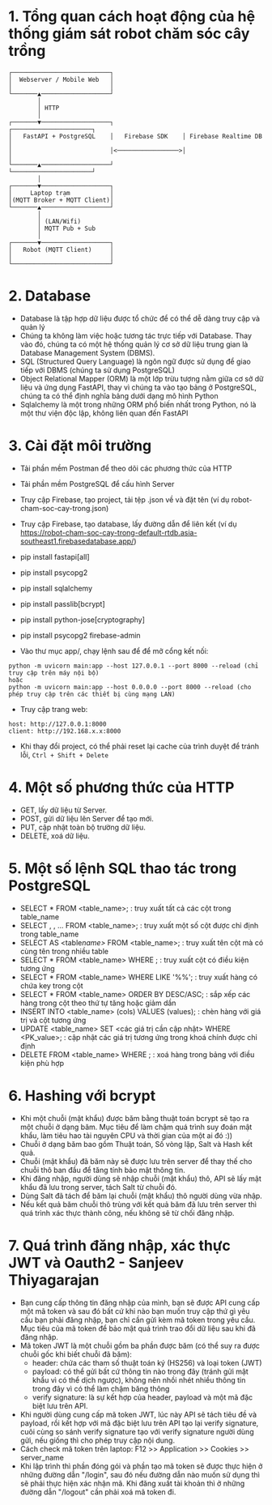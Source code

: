 # 1. Tổng quan cách hoạt động của hệ thống giám sát robot chăm sóc cây trồng

    ┌───────────────────────────┐
    │  Webserver / Mobile Web   │
    │                           │
    └───────▲───────────────────┘
            │ 
            │ HTTP                               
            │                 
    ┌───────▼───────────────────┐                   ┌──────────────────────┐
    │   FastAPI + PostgreSQL    │   Firebase SDK    │ Firebase Realtime DB │
    │                           │<─────────────────>│                      │
    └───────▲───────────────────┘                   └──────────────────────┘
            │
    ┌───────▼───────────────────┐
    │     Laptop trạm           │
    │(MQTT Broker + MQTT Client)│
    └───────▲───────────────────┘
            │
            │ (LAN/Wifi)
            │ MQTT Pub + Sub
            │
    ┌───────▼───────────────────┐
    │   Robot (MQTT Client)     │
    │                           │
    └───────────────────────────┘

# 2. Database

- Database là tập hợp dữ liệu được tổ chức để có thể dễ dàng truy cập và quản lý
- Chúng ta không làm việc hoặc tương tác trực tiếp với Database. Thay vào đó, chúng ta có một hệ thống quản lý cơ sở dữ liệu trung gian là Database Management System (DBMS).
- SQL (Structured Query Language) là ngôn ngữ được sử dụng để giao tiếp với DBMS (chúng ta sử dụng PostgreSQL)
- Object Relational Mapper (ORM) là một lớp trừu tượng nằm giữa cơ sở dữ liệu và ứng dụng FastAPI, thay vì chúng ta vào tạo bảng ở PostgreSQL, chúng ta có thể định nghĩa bảng dưới dạng mô hình Python
- Sqlalchemy là một trong những ORM phổ biến nhất trong Python, nó là một thư viện độc lập, không liên quan đến FastAPI

# 3. Cài đặt môi trường

- Tải phần mềm Postman để theo dõi các phương thức của HTTP
- Tải phần mềm PostgreSQL để cấu hình Server
- Truy cập Firebase, tạo project, tải tệp .json về và đặt tên (ví dụ robot-cham-soc-cay-trong.json)
- Truy cập Firebase, tạo database, lấy đường dẫn để liên kết (ví dụ https://robot-cham-soc-cay-trong-default-rtdb.asia-southeast1.firebasedatabase.app/)

- pip install fastapi[all]
- pip install psycopg2
- pip install sqlalchemy
- pip install passlib[bcrypt]
- pip install python-jose[cryptography]
- pip install psycopg2 firebase-admin

- Vào thư mục app/, chạy lệnh sau để để mở cổng kết nối:
```
python -m uvicorn main:app --host 127.0.0.1 --port 8000 --reload (chỉ truy cập trên máy nội bộ)
hoặc
python -m uvicorn main:app --host 0.0.0.0 --port 8000 --reload (cho phép truy cập trên các thiết bị cùng mạng LAN)
```
- Truy cập trang web:
```
host: http://127.0.0.1:8000
client: http://192.168.x.x:8000
```
- Khi thay đổi project, có thể phải reset lại cache của trình duyệt để tránh lỗi, `Ctrl + Shift + Delete`

# 4. Một số phương thức của HTTP

- GET, lấy dữ liệu từ Server.
- POST, gửi dữ liệu lên Server để tạo mới.
- PUT, cập nhật toàn bộ trường dữ liệu.
- DELETE, xoá dữ liệu.

# 5. Một số lệnh SQL thao tác trong PostgreSQL

- SELECT \* FROM <table_name>; : truy xuất tất cả các cột trong table_name
- SELECT <col1>, <col2>, ... FROM <table_name>; : truy xuất một số cột được chỉ định trong table_name
- SELECT <col> AS <table*name>*<col> FROM <table_name>; : truy xuất tên cột mà có cùng tên trong nhiều table
- SELECT \* FROM <table_name> WHERE <condition>; : truy xuất cột có điều kiện tương ứng
- SELECT \* FROM <table_name> WHERE <col> LIKE '%<key>%'; : truy xuất hàng có chứa key trong cột
- SELECT \* FROM <table_name> ORDER BY <col> DESC/ASC; : sắp xếp các hàng trong cột theo thứ tự tăng hoặc giảm dần
- INSERT INTO <table_name> (cols) VALUES (values); : chèn hàng với giá trị và cột tương ứng
- UPDATE <table_name> SET <các giá trị cần cập nhật> WHERE <PK_value>; : cập nhật các giá trị tương ứng trong khoá chính được chỉ định
- DELETE FROM <table_name> WHERE <condition>; : xoá hàng trong bảng với điều kiện phù hợp

# 6. Hashing với bcrypt

- Khi một chuỗi (mật khẩu) được băm bằng thuật toán bcrypt sẽ tạo ra một chuỗi ở dạng băm. Mục tiêu để làm chậm quá trình suy đoán mật khẩu, làm tiêu hao tài nguyên CPU và thời gian của một ai đó :))
- Chuỗi ở dạng băm bao gồm Thuật toán, Số vòng lặp, Salt và Hash kết quả.
- Chuỗi (mật khẩu) đã băm này sẽ được lưu trên server để thay thế cho chuỗi thô ban đầu để tăng tính bảo mật thông tin.
- Khi đăng nhập, người dùng sẽ nhập chuỗi (mật khẩu) thô, API sẽ lấy mật khẩu đã lưu trong server, tách Salt từ chuỗi đó.
- Dùng Salt đã tách để băm lại chuỗi (mật khẩu) thô người dùng vừa nhập.
- Nếu kết quả băm chuỗi thô trùng với kết quả băm đã lưu trên server thì quá trình xác thực thành công, nếu không sẽ từ chối đăng nhập.

# 7. Quá trình đăng nhập, xác thực JWT và Oauth2 - Sanjeev Thiyagarajan

- Bạn cung cấp thông tin đăng nhập của mình, bạn sẽ được API cung cấp một mã token và sau đó bất cứ khi nào bạn muốn truy cập thứ gì yêu cầu bạn phải đăng nhập, bạn chỉ cần gửi kèm mã token trong yêu cầu. Mục tiêu của mã token để bảo mật quá trình trao đổi dữ liệu sau khi đã đăng nhập.
- Mã token JWT là một chuỗi gồm ba phần được băm (có thể suy ra được chuỗi gốc khi biết chuỗi đã băm):
  - header: chứa các tham số thuật toán ký (HS256) và loại token (JWT)
  - payload: có thể gửi bất cứ thông tin nào trong đây (tránh gửi mật khẩu vì có thể dịch ngược), không nên nhồi nhét nhiều thông tin trong đây vì có thể làm chậm băng thông
  - verify signature: là sự kết hợp của header, payload và một mã đặc biệt lưu trên API.
- Khi người dùng cung cấp mã token JWT, lúc này API sẽ tách tiêu đề và payload, rồi kết hợp với mã đặc biệt lưu trên API tạo lại verify signature, cuõi cùng so sánh verify signature tạo với verify signature người dùng gửi, nếu giống thì cho phép truy cập nội dung.
- Cách check mã token trên laptop: F12 >> Application >> Cookies >> server_name
- Khi lập trình thì phần đóng gói và phần tạo mã token sẽ được thực hiện ở những đường dẫn "/login", sau đó nếu đường dẫn nào muốn sử dụng thì sẽ phải thực hiện xác nhận mã. Khi đăng xuất tài khoản thì ở những đường dẫn "/logout" cần phải xoá mã token đi.
